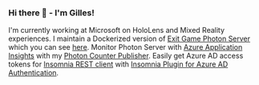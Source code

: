 ### Hi there 👋 - I'm Gilles!

I'm currently working at Microsoft on HoloLens and Mixed Reality experiences. I maintain a Dockerized version of [Exit Game Photon Server](https://www.photonengine.com/en-US/Server) which you can see [here](https://github.com/GillesZunino/Dockerized-Photon). Monitor Photon Server with [Azure Application Insights](https://docs.microsoft.com/en-us/azure/azure-monitor/app/app-insights-overview) with my [Photon Counter Publisher](https://github.com/GillesZunino/Photon-Azure-CounterPublishers). Easily get Azure AD access tokens for [Insomnia REST client](https://insomnia.rest/) with [Insomnia Plugin for Azure AD Authentication](https://github.com/GillesZunino/insomnia-plugin-azure-ad-authentication). 

<!--

**GillesZunino/gilleszunino** is a ✨ _special_ ✨ repository because its `README.md` (this file) appears on your GitHub profile.

Here are some ideas to get you started:

- 🔭 I’m currently working on ...
- 🌱 I’m currently learning ...
- 👯 I’m looking to collaborate on ...
- 🤔 I’m looking for help with ...
- 💬 Ask me about ...
- 📫 How to reach me: ...
- 😄 Pronouns: ...
- ⚡ Fun fact: ...

--!>

